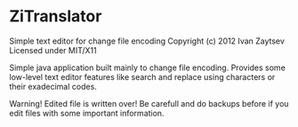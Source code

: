ZiTranslator
============

Simple text editor for change file encoding
Copyright (c) 2012 Ivan Zaytsev
Licensed under MIT/X11

Simple java application built mainly to change file encoding.
Provides some low-level text editor features like search and replace
using characters or their exadecimal codes.

Warning! Edited file is written over! Be carefull and do backups before if you edit
files with some important information.
